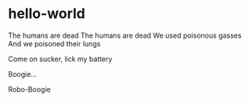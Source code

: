 # hello-world

The humans are dead
The humans are dead
We used poisonous gasses
And we poisoned their lungs

Come on sucker, lick my battery

Boogie...

Robo-Boogie
